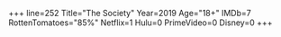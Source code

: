 +++
line=252
Title="The Society"
Year=2019
Age="18+"
IMDb=7
RottenTomatoes="85%"
Netflix=1
Hulu=0
PrimeVideo=0
Disney=0
+++

